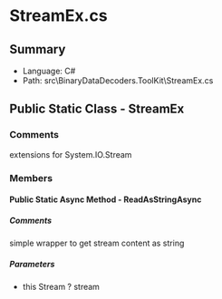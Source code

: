 ﻿# StreamEx.cs

## Summary

* Language: C#
* Path: src\BinaryDataDecoders.ToolKit\StreamEx.cs

## Public Static Class - StreamEx

### Comments

 <summary>
 extensions for <c>System.IO.Stream</c>
 </summary>

### Members

#### Public Static Async Method - ReadAsStringAsync

##### Comments

 <summary>
 simple wrapper to get stream content as string
 </summary>
 <paramname="stream"></param>
 <returns></returns>

#####  Parameters

 - this Stream ? stream 

